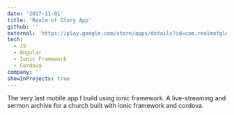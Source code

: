 ```yaml
---
date: '2017-11-01'
title: 'Realm of Glory App'
github: ''
external: 'https://play.google.com/store/apps/details?id=com.realmofglory.mobile'
tech:
  - JS
  - Angular
  - Ionic Framework
  - Cordova
company: ''
showInProjects: true
---
```


The very last mobile app I build using ionic framework. A live-streaming and sermon archive for a church built with ionic framework and cordova.
